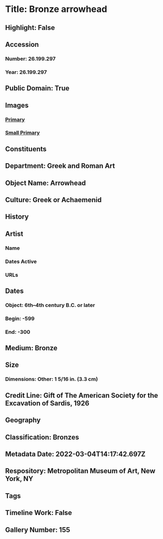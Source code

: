 # Title: Bronze arrowhead
## Highlight: False
## Accession
### Number: 26.199.297
### Year: 26.199.297
## Public Domain: True
## Images
### [Primary](https://images.metmuseum.org/CRDImages/gr/original/DP20689.jpg)
### [Small Primary](https://images.metmuseum.org/CRDImages/gr/web-large/DP20689.jpg)
## Constituents
## Department: Greek and Roman Art
## Object Name: Arrowhead
## Culture: Greek or Achaemenid
## History
## Artist
### Name
### Dates Active
### URLs
## Dates
### Object: 6th–4th century B.C. or later
### Begin: -599
### End: -300
## Medium: Bronze
## Size
### Dimensions: Other: 1 5/16 in. (3.3 cm)
## Credit Line: Gift of The American Society for the Excavation of Sardis, 1926
## Geography
## Classification: Bronzes
## Metadata Date: 2022-03-04T14:17:42.697Z
## Respository: Metropolitan Museum of Art, New York, NY
## Tags
## Timeline Work: False
## Gallery Number: 155